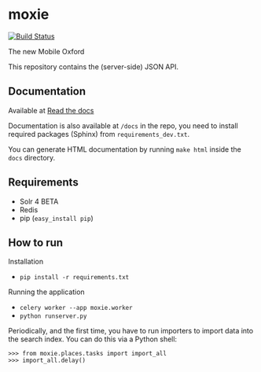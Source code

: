 moxie
=====

[![Build Status](https://secure.travis-ci.org/ox-it/moxie.png)](http://travis-ci.org/ox-it/moxie)



The new Mobile Oxford

This repository contains the (server-side) JSON API.

Documentation
-------------

Available at [Read the docs](http://moxie.readthedocs.org/en/latest/)

Documentation is also available at `/docs` in the repo, you need to install required packages (Sphinx) from `requirements_dev.txt`.

You can generate HTML documentation by running `make html` inside the `docs` directory.

Requirements
------------

* Solr 4 BETA
* Redis
* pip (`easy_install pip`)

How to run
----------

Installation

* `pip install -r requirements.txt`

Running the application

* `celery worker --app moxie.worker`
* `python runserver.py`

Periodically, and the first time, you have to run importers to import data into the search index.
You can do this via a Python shell:

    >>> from moxie.places.tasks import import_all
    >>> import_all.delay()


